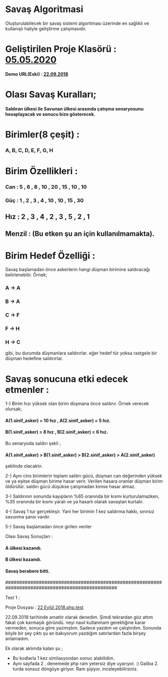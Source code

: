 # Savaş Algoritmasi

Oluşturulabilecek bir savaş sistemi algoritması üzerinde en sağlıklı ve kullanışlı haliyle geliştirme çalışmasıdır.

# Geliştirilen Proje Klasörü : <a href ="https://github.com/alperc58/SavassAlgoritmasi/tree/master/05.05.2020"> 05.05.2020 </a>

#### Demo URL(Eski) : <a href ="http://fetih.online/savas/index.php"> 22.09.2018 </a>

# Olası Savaş Kuralları;

#### Saldıran ülkesi ile Savunan ülkesi arasında çatışma senaryosunu hesaplayacak ve sonucu bize gösterecek.

# Birimler(8 çeşit) : 

###  A, B, C, D, E, F, G, H

# Birim Özellikleri : 

### Can : 5 , 6 , 8 , 10 , 20 , 15 , 10 , 10

### Güç : 1 , 2 , 3 , 4 , 10 , 10 , 15 , 30

## Hız : 2 , 3 , 4 , 2 , 3 , 5 , 2 , 1

## Menzil : (Bu etken şu an için kullanılmamakta).

# Birim Hedef Özelliği : 

Savaş başlamadan önce askerlerin hangi düşman birimine saldıracağı belirlenebilir. Örnek;

### A -> A

### B -> A

### C -> F

### F -> H

### H -> C

gibi, bu durumda düşmanlara saldırırlar. eğer hedef tür yoksa rastgele bir düşman hedefine saldırırlar.

# Savaş sonucuna etki edecek etmenler :

1-) Birim hızı yüksek olan birim düşmana önce saldırır. Örnek verecek olursak;

#### A(1.sinif_asker) = 10 hız , A(2.sinif_asker) = 5 hız.
 
#### B(1.sinif_asker) = 8 hız , B(2.sinif_asker) = 6 hız.
 

Bu senaryoda saldırı şekli ;  

#### A(1.sinif_asker) > B(1.sinif_asker) > B(2.sinif_asker) > A(2.sinif_asker) 

şeklinde olacaktır.

2-) Aynı cins birimlerin toplam saldırı gücü, düşman can değerinden yüksek ve ya eşitse düşman birime hasar verir. Verilen hasara oranlar düşman birim öldürülür. saldırı gücü düşükse çatışmadan kimse hasar almaz.

3-) Saldırının sonunda kayıpların %65 oranında bir kısmı kurturulamazken, %35 oranında bir kısmı yaralı ve ya hasarlı olarak savaştan kurtalır.

4-) Savaş 1 tur gerçekleşir. Yani her birimin 1 kez saldırma hakkı, sınırsız savunma şansı vardır. 

5-) Savaş başlamadan önce girilen veriler

Olası Savaş Sonuçları : 

#### A ülkesi kazandı. 

#### B ülkesi kazandı. 

#### Savaş berabere bitti.

################################################################################################

Test 1 :

Proje Dosyası : <a href ="https://github.com/alperc58/SavassAlgoritmasi/blob/master/22%20%E2%80%8EEyl%C3%BCl%20%E2%80%8E2018.php.test">22 ‎Eylül ‎2018.php.test</a>

22.09.2018 tarihinde amatör olarak denedim. Şimdi tekrardan göz attım fakat çok karmaşık göründü. neyi nasıl kullanmam gerektiğine karar vermeden, sonuca göre yazmıştım. 
Sadece yazdım ve çalıştırdım. Sonunda böyle bir şey çıktı şu an bakıyorum yazdığım satırlardan fazla birşey anlamadım.

Ek olarak aklımda kalan şu ; 
- Bu kodlarla 1 kez similasyondan sonuc alabilidim. 
- Aynı sayfada 2 . denemede php ram yetersiz diye uyarıyor. :) Galiba 2. turda sonsuz döngüye giriyor. Ram şişiyor. inceleyebilirsiniz.
